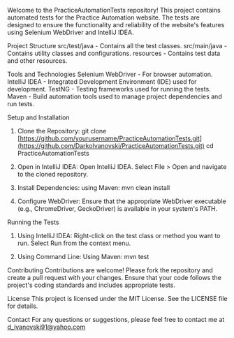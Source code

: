 Welcome to the PracticeAutomationTests repository! This project contains automated tests for the Practice Automation website. 
The tests are designed to ensure the functionality and reliability of the website's features using Selenium WebDriver and IntelliJ IDEA.

Project Structure
src/test/java - Contains all the test classes.
src/main/java - Contains utility classes and configurations.
resources - Contains test data and other resources.

Tools and Technologies
Selenium WebDriver - For browser automation.
IntelliJ IDEA - Integrated Development Environment (IDE) used for development.
TestNG - Testing frameworks used for running the tests.
Maven - Build automation tools used to manage project dependencies and run tests.


Setup and Installation

1. Clone the Repository:
git clone [https://github.com/yourusername/PracticeAutomationTests.git](https://github.com/DarkoIvanovski/PracticeAutomationTests.git)
cd PracticeAutomationTests

2. Open in IntelliJ IDEA:
Open IntelliJ IDEA.
Select File > Open and navigate to the cloned repository.

3. Install Dependencies:
using Maven:
mvn clean install

4. Configure WebDriver:
Ensure that the appropriate WebDriver executable (e.g., ChromeDriver, GeckoDriver) is available in your system's PATH.


Running the Tests
1. Using IntelliJ IDEA:
Right-click on the test class or method you want to run.
Select Run from the context menu.

2. Using Command Line:
Using Maven:
mvn test


Contributing
Contributions are welcome! Please fork the repository and create a pull request with your changes. Ensure that your code follows the project's coding standards and includes appropriate tests.

License
This project is licensed under the MIT License. See the LICENSE file for details.

Contact
For any questions or suggestions, please feel free to contact me at d_ivanovski91@yahoo.com
